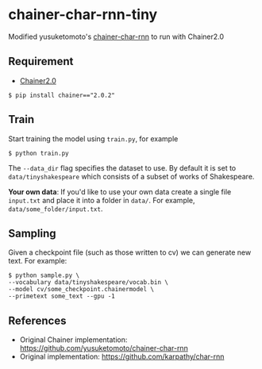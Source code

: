 # chainer-char-rnn-tiny
Modified yusuketomoto's [chainer-char-rnn](https://github.com/yusuketomoto/chainer-char-rnn) to run with Chainer2.0

## Requirement
- [Chainer2.0](https://github.com/pfnet/chainer)
```
$ pip install chainer=="2.0.2"
```

## Train
Start training the model using `train.py`, for example

```
$ python train.py
```

The `--data_dir` flag specifies the dataset to use. By default it is set to `data/tinyshakespeare` which consists of a subset of works of Shakespeare.

**Your own data**: If you'd like to use your own data create a single file `input.txt` and place it into a folder in `data/`. For example, `data/some_folder/input.txt`.



## Sampling
Given a checkpoint file (such as those written to cv) we can generate new text. For example:
```
$ python sample.py \
--vocabulary data/tinyshakespeare/vocab.bin \
--model cv/some_checkpoint.chainermodel \
--primetext some_text --gpu -1
```

## References
- Original Chainer implementation: https://github.com/yusuketomoto/chainer-char-rnn
- Original implementation: https://github.com/karpathy/char-rnn

